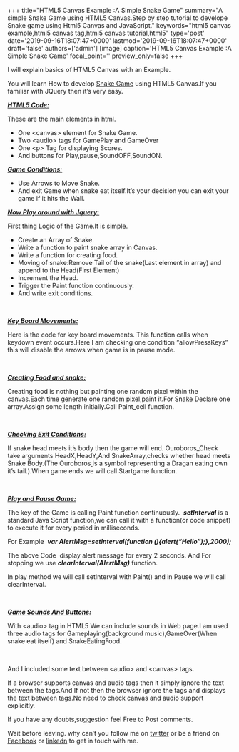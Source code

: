 +++
title="HTML5 Canvas Example :A Simple Snake Game"
summary="A simple Snake Game using HTML5 Canvas.Step by step tutorial to develope Snake game using Html5 Canvas and JavaScript."
keywords="html5 canvas example,html5 canvas tag,html5 canvas tutorial,html5"
type='post'
date='2019-09-16T18:07:47+0000'
lastmod='2019-09-16T18:07:47+0000'
draft='false'
authors=['admin']
[image]
caption='HTML5 Canvas Example :A Simple Snake Game'
focal_point=''
preview_only=false
+++


I will explain basics of HTML5 Canvas with an Example.

You will learn How to develop <a title="Snake Game" href="https://www.arungudelli.com/Tools/HTML5/SnakeGame/snakeGame.html" target="_blank" rel="noopener">Snake Game</a> using HTML5 Canvas.If you familiar with JQuery then it’s very easy.

<span style="text-decoration: underline;"><em><strong>HTML5 Code:</strong></em></span>

These are the main elements in html.

<ul><li>One &lt;canvas&gt; element for Snake Game.</li><li>Two &lt;audio&gt; tags for GamePlay and GameOver</li><li>One &lt;p&gt; Tag for displaying Scores.</li><li>And buttons for Play,pause,SoundOFF,SoundON.</li></ul>





<span style="text-decoration: underline;"><em><strong>Game Conditions:</strong></em></span>

<ul><li>Use Arrows to Move Snake.</li><li>And exit Game when snake eat itself.It’s your decision you can exit your game if it hits the Wall.</li></ul>

<span style="text-decoration: underline;"><em><strong>Now Play around with Jquery:</strong></em></span>

First thing Logic of the Game.It is simple.

<ul><li>Create an Array of Snake.</li><li>Write a function to paint snake array in Canvas.</li><li>Write a function for creating food.</li><li>Moving of snake:Remove Tail of the snake(Last element in array) and append to the Head(First Element)</li><li>Increment the Head.</li><li>Trigger the Paint function continuously.</li><li>And write exit conditions.</li></ul>



&nbsp;

<span style="text-decoration: underline;"><em><strong>Key Board Movements:</strong></em></span>

Here is the code for key board movements. This function calls when keydown event occurs.Here I am checking one condition “allowPressKeys” this will disable the arrows when game is in pause mode.



&nbsp;

<span style="text-decoration: underline;"><em><strong>Creating Food and snake:</strong></em></span>

Creating food is nothing but painting one random pixel within the canvas.Each time generate one random pixel,paint it.For Snake Declare one array.Assign some length initially.Call Paint_cell function.



&nbsp;

<span style="text-decoration: underline;"><em><strong>Checking Exit Conditions:</strong></em></span>

If snake head meets it’s body then the game will end. Ouroboros_Check take arguments HeadX,HeadY,And SnakeArray,checks whether head meets Snake Body.(The&nbsp;Ouroboros<a href="http://en.wikipedia.org/wiki/Ouroboros" target="_blank" rel="noopener">&nbsp;</a>is a symbol representing a Dragan eating own it’s tail.).When game ends we will call Startgame function.



&nbsp;

<span style="text-decoration: underline;"><em><strong>Play and Pause Game:</strong></em></span>

The key of the Game is calling Paint function continuously. &nbsp;<em><strong>setInterval</strong></em> is a standard Java Script function,we can call it with a function(or code snippet) to execute it for every period in milliseconds.

For Example &nbsp;<em><strong>var AlertMsg=setInterval(function (){alert(“Hello”);},2000);</strong></em>

The above Code &nbsp;display alert message for every 2 seconds. And For stopping we use&nbsp;<em><strong>clearInterval</strong><strong>(AlertMsg)</strong></em> function.

In play method we will call setInterval with Paint() and in Pause we will call clearInterval.<br>



&nbsp;

<span style="text-decoration: underline;"><em><strong>Game Sounds And Buttons:</strong></em></span>

With &lt;audio&gt; tag in HTML5 We can include sounds in Web page.I am used three audio tags for Gameplaying(background music),GameOver(When snake eat itself) and SnakeEatingFood.



&nbsp;

And I included some text between &lt;audio&gt; and &lt;canvas&gt; tags.



If a browser supports canvas and audio tags then it simply ignore the text between the tags.And If not then the browser ignore the tags and displays the text between tags.No need to check canvas and audio support explicitly.


If you have any doubts,suggestion feel Free to Post comments.


Wait before leaving.
why can’t you follow me on <a href="https://twitter.com/arungudelli" target="_blank" rel="noopener">twitter</a> or be a friend on <a href="https://www.facebook.com/gudelliArun" target="_blank" rel="noopener">Facebook</a> or  <a href="https://www.linkedin.com/in/arungudelli/" target="_blank" rel="noopener">linkedn</a> to get in touch with me.








